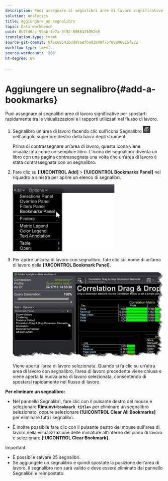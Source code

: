 ```yaml
---
description: Puoi assegnare ai segnalibri aree di lavoro significative per spostarti rapidamente tra le visualizzazioni e i rapporti utilizzati nel flusso di lavoro.
solution: Analytics
title: Aggiungere un segnalibro
topic: Data workbench
uuid: 8b7fd6ac-9bab-4e7a-8f52-8568413052e8
translation-type: tm+mt
source-git-commit: 8f5c69541bdd97aefbad3840f75f06846615f222
workflow-type: tm+mt
source-wordcount: '208'
ht-degree: 0%

---
```



# Aggiungere un segnalibro{#add-a-bookmarks}

Puoi assegnare ai segnalibri aree di lavoro significative per spostarti rapidamente tra le visualizzazioni e i rapporti utilizzati nel flusso di lavoro.

1. Segnalibro un&#39;area di lavoro facendo clic sull&#39;icona Segnalibro ![](assets/bookmark_icon.png) nell&#39;angolo superiore destro della barra degli strumenti.

   Prima di contrassegnare un’area di lavoro, questa icona viene visualizzata come un semplice libro. L’icona del segnalibro diventa un libro con una pagina contrassegnata una volta che un’area di lavoro è stata contrassegnata con un segnalibro.

1. Fare clic su **[!UICONTROL Add]** > **[!UICONTROL Bookmarks Panel]** nel riquadro a sinistra per aprire un elenco di segnalibri.

   ![](assets/bookmarks_panel.png)

1. Per aprire un’area di lavoro con segnalibro, fate clic sul nome di un’area di lavoro nella **[!UICONTROL Bookmark Panel]**.

   ![](assets/bookmarks_panel_left.png)

   Viene aperta l’area di lavoro selezionata. Quando si fa clic su un’altra area di lavoro con segnalibro, l’area di lavoro precedente viene chiusa e viene aperta la nuova area di lavoro selezionata, consentendo di spostarsi rapidamente nel flusso di lavoro.

**Per eliminare un segnalibro:**

* Nel pannello Segnalibri, fare clic con il pulsante destro del mouse e selezionare **Rimuovi`<bookmark title>`** per eliminare un segnalibro selezionato, oppure selezionare **[!UICONTROL Clear All Bookmarks]** per eliminare tutti i segnalibri.

* È inoltre possibile fare clic con il pulsante destro del mouse sull&#39;area di lavoro nella visualizzazione delle miniature all&#39;interno del piano di lavoro e selezionare **[!UICONTROL Clear Bookmark]**.

>[!IMPORTANT]
>
>* È possibile salvare 25 segnalibri.
>* Se aggiungete un segnalibro e quindi spostate la posizione dell&#39;area di lavoro, il segnalibro non sarà valido e deve essere eliminato dal pannello Segnalibri e reimpostato.

